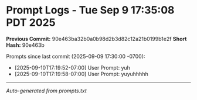# Prompt Logs - Tue Sep  9 17:35:08 PDT 2025
**Previous Commit:** 90e463ba32b0a0b98d2b3d82c12a21b0199b1e2f
**Short Hash:** 90e463b

Prompts since last commit (2025-09-09 17:30:00 -0700):

- [2025-09-10T17:19:52-07:00] User Prompt: yuh
- [2025-09-10T17:19:58-07:00] User Prompt: yuyuhhhhh

---
*Auto-generated from prompts.txt*
